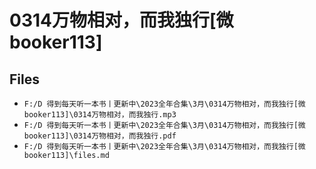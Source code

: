 # 0314万物相对，而我独行[微booker113]

## Files

- `F:/D 得到每天听一本书丨更新中\2023全年合集\3月\0314万物相对，而我独行[微booker113]\0314万物相对，而我独行.mp3`
- `F:/D 得到每天听一本书丨更新中\2023全年合集\3月\0314万物相对，而我独行[微booker113]\0314万物相对，而我独行.pdf`
- `F:/D 得到每天听一本书丨更新中\2023全年合集\3月\0314万物相对，而我独行[微booker113]\files.md`
